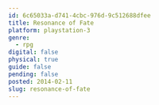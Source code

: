 ```yaml
---
id: 6c65033a-d741-4cbc-976d-9c512688dfee
title: Resonance of Fate
platform: playstation-3
genre:
  - rpg
digital: false
physical: true
guide: false
pending: false
posted: 2014-02-11
slug: resonance-of-fate
---
```

